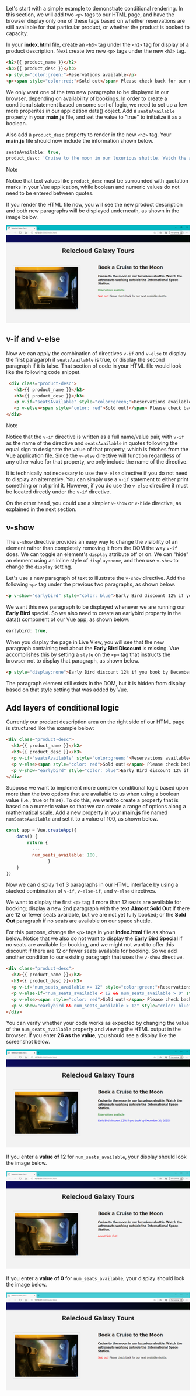Let's start with a simple example to demonstrate conditional rendering. In this section, we will add two `<p>` tags to our HTML page, and have the browser display only one of these tags based on whether reservations are still available for that particular product, or whether the product is booked to capacity.

In your **index.html** file, create an `<h3>` tag under the `<h2>` tag for display of a product description. Next create two new `<p>` tags under the new `<h3>` tag.

```html
<h2>{{ product_name }}</h2>
<h3>{{ product_desc }}</h3>
<p style="color:green;">Reservations available</p>
<p><span style="color:red;">Sold out</span> Please check back for our next available shuttle.</p>
```

We only want one of the two new paragraphs to be displayed in our browser, depending on availability of bookings. In order to create a conditional statement based on some sort of logic, we need to set up a few more properites in our application data() object. Add a `seatsAvailable` property in your **main.js** file, and set the value to "true" to initialize it as a boolean.

Also add a `product_desc` property to render in the new `<h3>` tag. Your **main.js** file should now include the information shown below.

```javascript
seatsAvailable: true,
product_desc: 'Cruise to the moon in our luxurious shuttle. Watch the astronauts working outside the International Space Station.',
```

>[!NOTE]
>Notice that text values like `product_desc` must be surrounded with quotation marks in your Vue application, while boolean and numeric values do not need to be entered between quotes.

If you render the HTML file now, you will see the new product description and both new paragraphs will be displayed underneath, as shown in the image below.

![Screenshot showing the HTML page with new product description on the right, and two new paragraphs underneath.](../media/desc-and-two-paragraphs.png)

## v-if and v-else

Now we can apply the combination of directives `v-if` and `v-else` to display the first paragarph if `seatsAvailable` is true, or display the second paragraph if it is false. That section of code in your HTML file would look like the following code snippet.

```html
 <div class="product-desc">
   <h2>{{ product_name }}</h2>
   <h3>{{ product_desc }}</h3>
   <p v-if="seatsAvailable" style="color:green;">Reservations available</p>
   <p v-else><span style="color: red">Sold out!</span> Please check back for our next available shuttle.</p>
</div>
```

>[!NOTE]
>Notice that the `v-if` directive is written as a full name/value pair, with `v-if` as the name of the directive and `seatsAvailable` in quotes following the equal sign to designate the value of that property, which is fetches from the Vue application file. Since the `v-else` directive will function regardless of any other value for that property, we only include the name of the directive.

It is technically not necessary to use the `v-else` directive if you do not need to display an alternative. You can simply use a `v-if` statement to either print something or not print it. However, if you do use the `v-else` directive it must be located directly under the `v-if` directive.

On the other hand, you could use a simpler `v-show` or `v-hide` directive, as explained in the next section.

## v-show

The `v-show` directive provides an easy way to change the visibility of an element rather than completely removing it from the DOM the way `v-if` does. We can toggle an element's `display` attribute off or on. We can "hide" an element using an inline style of `display:none`, and then use `v-show` to change the `display` setting.

Let's use a new paragraph of text to illustrate the `v-show` directive. Add the following `<p>` tag under the previous two paragraphs, as shown below.

```html
<p v-show="earlybird" style="color: blue">Early Bird discount 12% if you book by December 20, 2050!</p>
```

We want this new paragraph to be displayed whenever we are running our **Early Bird** special. So we also need to create an earlybird property in the data() component of our Vue app, as shown below:

```javascript
earlybird: true,
```

When you display the page in Live View, you will see that the new paragraph containing text about the **Early Bird Discount** is missing. Vue accomplishes this by setting a `style` on the `<p>` tag that instructs the browser not to display that paragraph, as shown below.

```html
<p style="display:none">Early Bird discount 12% if you book by December 20, 2050!</p>
```

The paragraph element still exists in the DOM, but it is hidden from display based on that style setting that was added by Vue.

## Add layers of conditional logic

Currently our product description area on the right side of our HTML page is structured like the example below:

```html
<div class="product-desc">
  <h2>{{ product_name }}</h2>
  <h3>{{ product_desc }}</h3>
  <p v-if="seatsAvailable" style="color:green;">Reservations available</p>
  <p v-else><span style="color: red">Sold out!</span> Please check back for our next available shuttle.</p>
  <p v-show="earlybird" style="color: blue">Early Bird discount 12% if you book by December 20, 2050!</p>
</div>
```

Suppose we want to implement more complex conditional logic based upon more than the two options that are available to us when using a boolean value (i.e., true or false). To do this, we want to create a property that is based on a numeric value so that we can create a range of options along a mathematical scale. Add a new property in your **main.js** file named `numSeatsAvailable` and set it to a value of 100, as shown below.

```javascript
const app = Vue.createApp({
    data() {
        return {
          ...
          num_seats_available: 100,
				}
    }
})
```

Now we can display 1 of 3 paragraphs in our HTML interface by using a stacked combination of `v-if`, `v-else-if`, and `v-else` directives.

We want to display the first `<p>` tag if more than 12 seats are available for booking; display a new 2nd paragraph with the text **Almost Sold Out** if there are 12 or fewer seats available, but we are not yet fully booked; or the **Sold Out** paragraph if no seats are available on our space shuttle.

For this purpose, change the `<p>` tags in your **index.html** file as shown below. Notice that we also do not want to display the **Early Bird Special** if no seats are available for booking, and we might not want to offer this discount if there are 12 or fewer seats available for booking. So we add another condition to our existing paragraph that uses the `v-show` directive.

```html
<div class="product-desc">
  <h2>{{ product_name }}</h2>
  <h3>{{ product_desc }}</h3>
  <p v-if="num_seats_available >= 12" style="color:green;">Reservations available</p>
  <p v-else-if="num_seats_available < 12 && num_seats_available > 0" style="color:red;">Almost Sold Out!</p> 
  <p v-else><span style="color: red">Sold out!</span> Please check back for our next available shuttle.</p>
  <p v-show="earlybird && num_seats_available > 12" style="color: blue">Early Bird discount 12% if you book by December 20, 2050!</p>
</div>
```

You can verify whether your code works as expected by changing the value of the `num_seats_available` property and viewing the HTML output in the browser. If you enter **26 as the value**, you should see a display like the screenshot below.

![Screenshot showing the HTML page with product name, product description and expected paragraphs displayed on the right based on a value of 26 for the variable num_seats_available. The paragraphs should read "Reservations available" and "Early Bird discount 12% if you book by December 20, 2050!"](../media/conditional-paragraphs-at-26-seats.png)

If you enter a **value of 12** for `num_seats_available`, your display should look the image below.

![Screenshot showing the HTML page with product name, product description and expected paragraphs displayed on the right based on a value of 12 for the variable num_seats_available. The only paragraph that should be displayed reads "Almost Sold Out!"](../media/conditional-paragraphs-at-12-seats.png)

If you enter a **value of 0** for `num_seats_available`, your display should look the image below.

![Screenshot showing the HTML page with product name, product description and expected paragraphs displayed on the right based on a value of 0 for the variable num_seats_available. The only paragraph that should be displayed reads "Sold Out! Please check back for our next available shuttle."](../media/conditional-paragraphs-at-0-seats.png)